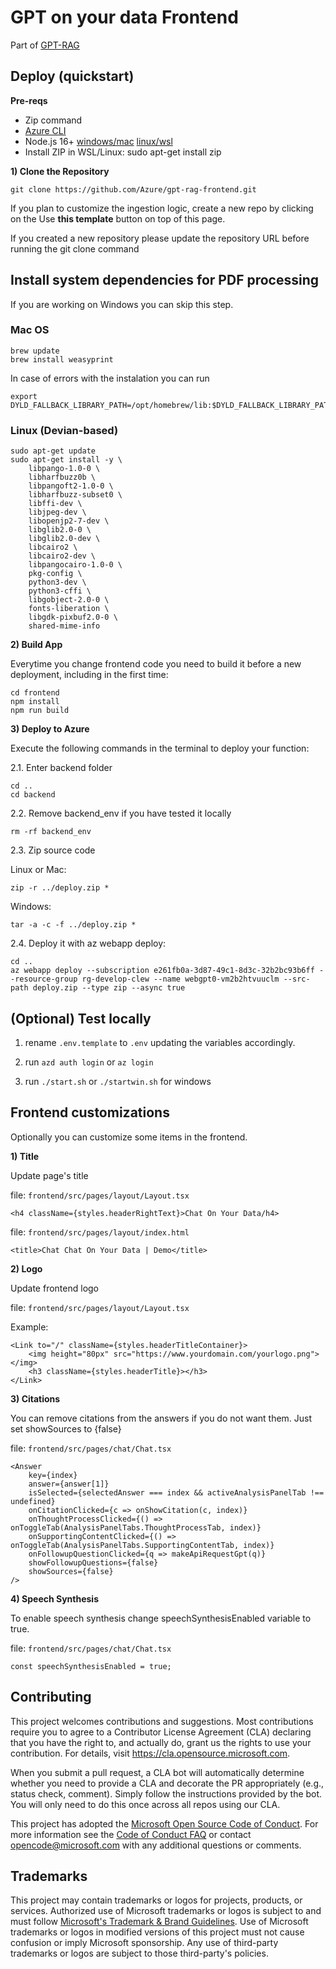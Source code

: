 # GPT on your data Frontend

Part of [GPT-RAG](https://github.com/Azure/gpt-rag)

## Deploy (quickstart)

**Pre-reqs**

- Zip command
- [Azure CLI](https://learn.microsoft.com/en-us/cli/azure/install-azure-cli)
- Node.js 16+ [windows/mac](https://nodejs.dev/en/download/) [linux/wsl](https://nodejs.dev/en/download/package-manager/)
- Install ZIP in WSL/Linux: sudo apt-get install zip

**1) Clone the Repository**

```
git clone https://github.com/Azure/gpt-rag-frontend.git
```

If you plan to customize the ingestion logic, create a new repo by clicking on the Use **this template** button on top of this page.

If you created a new repository please update the repository URL before running the git clone command

## Install system dependencies for PDF processing
If you are working on Windows you can skip this step.

### Mac OS
```
brew update
brew install weasyprint
```
In case of errors with the instalation you can run
```
export DYLD_FALLBACK_LIBRARY_PATH=/opt/homebrew/lib:$DYLD_FALLBACK_LIBRARY_PATH
```
### Linux (Devian-based)
```
sudo apt-get update
sudo apt-get install -y \
    libpango-1.0-0 \
    libharfbuzz0b \
    libpangoft2-1.0-0 \
    libharfbuzz-subset0 \
    libffi-dev \
    libjpeg-dev \
    libopenjp2-7-dev \
    libglib2.0-0 \
    libglib2.0-dev \
    libcairo2 \
    libcairo2-dev \
    libpangocairo-1.0-0 \
    pkg-config \
    python3-dev \
    python3-cffi \
    libgobject-2.0-0 \
    fonts-liberation \
    libgdk-pixbuf2.0-0 \
    shared-mime-info
```

**2) Build App**

Everytime you change frontend code you need to build it before a new deployment, including in the first time:

```
cd frontend
npm install
npm run build
```

**3) Deploy to Azure**

Execute the following commands in the terminal to deploy your function:

2.1. Enter backend folder

```
cd ..
cd backend
```

2.2. Remove backend_env if you have tested it locally

```
rm -rf backend_env
```

2.3. Zip source code

Linux or Mac:

```
zip -r ../deploy.zip *
```

Windows:

```
tar -a -c -f ../deploy.zip *
```

2.4. Deploy it with az webapp deploy:

```
cd ..
az webapp deploy --subscription e261fb0a-3d87-49c1-8d3c-32b2bc93b6ff --resource-group rg-develop-clew --name webgpt0-vm2b2htvuuclm --src-path deploy.zip --type zip --async true
```

## **(Optional) Test locally**

1. rename `.env.template` to `.env` updating the variables accordingly.

2. run `azd auth login` or `az login`

3. run `./start.sh` or `./startwin.sh` for windows

## Frontend customizations

Optionally you can customize some items in the frontend.

**1) Title**

Update page's title

file: `frontend/src/pages/layout/Layout.tsx`

```
<h4 className={styles.headerRightText}>Chat On Your Data/h4>
```

file: `frontend/src/pages/layout/index.html`

```
<title>Chat Chat On Your Data | Demo</title>
```

**2) Logo**

Update frontend logo

file: `frontend/src/pages/layout/Layout.tsx`

Example:

```
<Link to="/" className={styles.headerTitleContainer}>
    <img height="80px" src="https://www.yourdomain.com/yourlogo.png"></img>
    <h3 className={styles.headerTitle}></h3>
</Link>
```

**3) Citations**

You can remove citations from the answers if you do not want them. Just set showSources to {false}

file: `frontend/src/pages/chat/Chat.tsx`

```
<Answer
    key={index}
    answer={answer[1]}
    isSelected={selectedAnswer === index && activeAnalysisPanelTab !== undefined}
    onCitationClicked={c => onShowCitation(c, index)}
    onThoughtProcessClicked={() => onToggleTab(AnalysisPanelTabs.ThoughtProcessTab, index)}
    onSupportingContentClicked={() => onToggleTab(AnalysisPanelTabs.SupportingContentTab, index)}
    onFollowupQuestionClicked={q => makeApiRequestGpt(q)}
    showFollowupQuestions={false}
    showSources={false}
/>
```

**4) Speech Synthesis**

To enable speech synthesis change speechSynthesisEnabled variable to true.

file: `frontend/src/pages/chat/Chat.tsx`

```
const speechSynthesisEnabled = true;
```

## Contributing

This project welcomes contributions and suggestions. Most contributions require you to agree to a
Contributor License Agreement (CLA) declaring that you have the right to, and actually do, grant us
the rights to use your contribution. For details, visit https://cla.opensource.microsoft.com.

When you submit a pull request, a CLA bot will automatically determine whether you need to provide
a CLA and decorate the PR appropriately (e.g., status check, comment). Simply follow the instructions
provided by the bot. You will only need to do this once across all repos using our CLA.

This project has adopted the [Microsoft Open Source Code of Conduct](https://opensource.microsoft.com/codeofconduct/).
For more information see the [Code of Conduct FAQ](https://opensource.microsoft.com/codeofconduct/faq/) or
contact [opencode@microsoft.com](mailto:opencode@microsoft.com) with any additional questions or comments.

## Trademarks

This project may contain trademarks or logos for projects, products, or services. Authorized use of Microsoft
trademarks or logos is subject to and must follow
[Microsoft's Trademark & Brand Guidelines](https://www.microsoft.com/en-us/legal/intellectualproperty/trademarks/usage/general).
Use of Microsoft trademarks or logos in modified versions of this project must not cause confusion or imply Microsoft sponsorship.
Any use of third-party trademarks or logos are subject to those third-party's policies.
